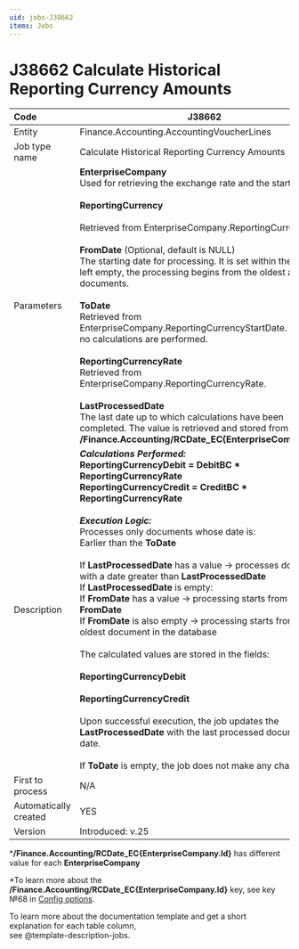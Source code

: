 ```yaml
---
uid: jobs-J38662
items: Jobs
---
```


# J38662 Calculate Historical Reporting Currency Amounts

| Code                  | J38662                                                       |
| :-------------------- | ------------------------------------------------------------ |
| Entity                | Finance.Accounting.AccountingVoucherLines                    |
| Job type name         | Calculate Historical Reporting Currency Amounts              |
| Parameters            | **EnterpriseCompany**<br/>Used for retrieving the exchange rate and the start date. <br/><br/>**ReportingCurrency**<br/><br/>Retrieved from EnterpriseCompany.ReportingCurrency.<br/><br/>**FromDate** (Optional, default is NULL)<br/>The starting date for processing. It is set within the task. If left empty, the processing begins from the oldest available documents.<br/><br/>**ToDate**<br/>Retrieved from EnterpriseCompany.ReportingCurrencyStartDate. If empty, no calculations are performed.<br/><br/>**ReportingCurrencyRate**<br/>Retrieved from EnterpriseCompany.ReportingCurrencyRate.<br/><br/>**LastProcessedDate**<br/>The last date up to which calculations have been completed. The value is retrieved and stored from **/Finance.Accounting/RCDate_EC{EnterpriseCompany.Id}**. |
| Description           | ***Calculations Performed:***<br/>**ReportingCurrencyDebit = DebitBC * ReportingCurrencyRate<br/>ReportingCurrencyCredit = CreditBC * ReportingCurrencyRate<br/>**<br />***Execution Logic:***<br/>Processes only documents whose date is:<br/>Earlier than the **ToDate**<br/><br />If **LastProcessedDate** has a value → processes documents with a date greater than **LastProcessedDate**<br/>If **LastProcessedDate** is empty:<br/>If **FromDate** has a value → processing starts from the **FromDate**<br/>If **FromDate** is also empty → processing starts from the oldest document in the database<br /><br />The calculated values are stored in the fields:<br/><br/>**ReportingCurrencyDebit**<br/><br/>**ReportingCurrencyCredit**<br/><br/>Upon successful execution, the job updates the **LastProcessedDate** with the last processed document date.<br/><br/>If **ToDate** is empty, the job does not make any changes. |
| First to process      | N/A                                                          |
| Automatically created | YES                                                          |
| Version               | Introduced: v.25                                             |

***/Finance.Accounting/RCDate_EC{EnterpriseCompany.Id}**  has different value for each   **EnterpriseCompany**

*To learn more about the **/Finance.Accounting/RCDate_EC{EnterpriseCompany.Id}** key, see key №68 in [Config options](~/reference/config-options-reference.md).


To learn more about the documentation template and get a short explanation for each table column, <br> see @template-description-jobs.
